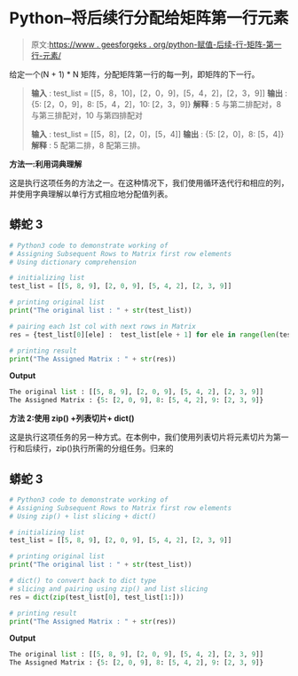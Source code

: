 # Python–将后续行分配给矩阵第一行元素

> 原文:[https://www . geesforgeks . org/python-赋值-后续-行-矩阵-第一行-元素/](https://www.geeksforgeeks.org/python-assigning-subsequent-rows-to-matrix-first-row-elements/)

给定一个(N + 1) * N 矩阵，分配矩阵第一行的每一列，即矩阵的下一行。

> **输入** : test_list = [[5，8，10]，[2，0，9]，[5，4，2]，[2，3，9]]
> **输出** : {5: [2，0，9]，8: [5，4，2]，10: [2，3，9]}
> **解释** : 5 与第二排配对，8 与第三排配对，10 与第四排配对
> 
> **输入** : test_list = [[5，8]，[2，0]，[5，4]]
> **输出** : {5: [2，0]，8: [5，4]}
> **解释** : 5 配第二排，8 配第三排。

**方法一:利用词典理解**

这是执行这项任务的方法之一。在这种情况下，我们使用循环迭代行和相应的列，并使用字典理解以单行方式相应地分配值列表。

## 蟒蛇 3

```py
# Python3 code to demonstrate working of 
# Assigning Subsequent Rows to Matrix first row elements
# Using dictionary comprehension

# initializing list
test_list = [[5, 8, 9], [2, 0, 9], [5, 4, 2], [2, 3, 9]]

# printing original list
print("The original list : " + str(test_list))

# pairing each 1st col with next rows in Matrix
res = {test_list[0][ele] :  test_list[ele + 1] for ele in range(len(test_list) - 1)}

# printing result 
print("The Assigned Matrix : " + str(res))
```

**Output**

```py
The original list : [[5, 8, 9], [2, 0, 9], [5, 4, 2], [2, 3, 9]]
The Assigned Matrix : {5: [2, 0, 9], 8: [5, 4, 2], 9: [2, 3, 9]}

```

**方法 2:使用 zip() +列表切片+ dict()**

这是执行这项任务的另一种方式。在本例中，我们使用列表切片将元素切片为第一行和后续行，zip()执行所需的分组任务。归来的

## 蟒蛇 3

```py
# Python3 code to demonstrate working of 
# Assigning Subsequent Rows to Matrix first row elements
# Using zip() + list slicing + dict()

# initializing list
test_list = [[5, 8, 9], [2, 0, 9], [5, 4, 2], [2, 3, 9]]

# printing original list
print("The original list : " + str(test_list))

# dict() to convert back to dict type 
# slicing and pairing using zip() and list slicing
res = dict(zip(test_list[0], test_list[1:]))

# printing result 
print("The Assigned Matrix : " + str(res))
```

**Output**

```py
The original list : [[5, 8, 9], [2, 0, 9], [5, 4, 2], [2, 3, 9]]
The Assigned Matrix : {5: [2, 0, 9], 8: [5, 4, 2], 9: [2, 3, 9]}

```